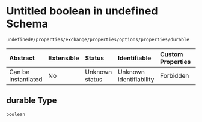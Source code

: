 # Untitled boolean in undefined Schema

```txt
undefined#/properties/exchange/properties/options/properties/durable
```



| Abstract            | Extensible | Status         | Identifiable            | Custom Properties | Additional Properties | Access Restrictions | Defined In                                                                  |
| :------------------ | :--------- | :------------- | :---------------------- | :---------------- | :-------------------- | :------------------ | :-------------------------------------------------------------------------- |
| Can be instantiated | No         | Unknown status | Unknown identifiability | Forbidden         | Allowed               | none                | [publisher.schema.json*](json/publisher.schema.json "open original schema") |

## durable Type

`boolean`

